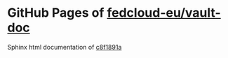 GitHub Pages of [fedcloud-eu/vault-doc](https://github.com/fedcloud-eu/vault-doc.git)
===
Sphinx html documentation of [c8f1891a](https://github.com/fedcloud-eu/vault-doc/tree/c8f1891aa12b821101fc86e5a3cd0ddfd5b83d08)
